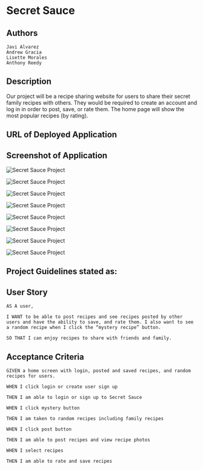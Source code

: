 # Secret Sauce

## Authors
```
Javi Alvarez 
Andrew Gracia 
Lisette Morales
Anthony Reedy
```

## Description 
Our project will be a recipe sharing website for users to share their secret family recipes with others. They would be required to create an account and log in in order to post, save, or rate them. The home page will show the most popular recipes (by rating). 

## URL of Deployed Application


## Screenshot of Application
![Secret Sauce Project]()

![Secret Sauce Project]()

![Secret Sauce Project]()

![Secret Sauce Project]()

![Secret Sauce Project]()

![Secret Sauce Project]()

![Secret Sauce Project]()

![Secret Sauce Project]()

## Project Guidelines stated as:

## User Story

```
AS A user, 

I WANT to be able to post recipes and see recipes posted by other users and have the ability to save, and rate them. I also want to see a random recipe when I click the “mystery recipe” button. 

SO THAT I can enjoy recipes to share with friends and family.
```

## Acceptance Criteria

```
GIVEN a home screen with login, posted and saved recipes, and random recipes for users.

WHEN I click login or create user sign up

THEN I am able to login or sign up to Secret Sauce

WHEN I click mystery button 

THEN I am taken to random recipes including family recipes

WHEN I click post button

THEN I am able to post recipes and view recipe photos

WHEN I select recipes

THEN I am able to rate and save recipes

```